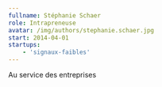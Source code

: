 ```yaml
---
fullname: Stéphanie Schaer
role: Intrapreneuse
avatar: /img/authors/stephanie.schaer.jpg
start: 2014-04-01
startups:
    - 'signaux-faibles'
---
```


Au service des entreprises
